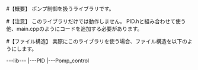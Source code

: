 #【概要】
ポンプ制御を扱うライブラリです。

#【注意】
このライブラリだけでは動作しません。
PID.hと組み合わせて使う他、main.cppのようにコードを追加する必要があります。

#【ファイル構造】
実際にこのライブラリを使う場合、ファイル構造を以下のようにします。

---lib---
        |---PID
        |---Pomp_control